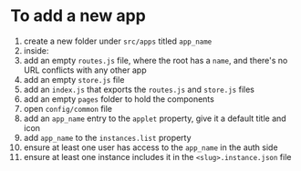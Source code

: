 # To add a new app

1. create a new folder under `src/apps` titled `app_name`
1. inside:
  1. add an empty `routes.js` file, where the root has a `name`, and there's no URL conflicts with any other app 
  1. add an empty `store.js` file
  1. add an `index.js` that exports the `routes.js` and `store.js` files
  1. add an empty `pages` folder to hold the components
1. open `config/common` file
  1. add an `app_name` entry to the `applet` property, give it a default title and icon
  1. add `app_name` to the `instances.list` property
1. ensure at least one user has access to the `app_name` in the auth side
1. ensure at least one instance includes it in the `<slug>.instance.json` file
